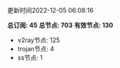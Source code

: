 更新时间2022-12-05 06:08:16

**总订阅: 45**
**总节点: 703**
**有效节点: 130**
- v2ray节点: 125
- trojan节点: 4
- ss节点: 1
